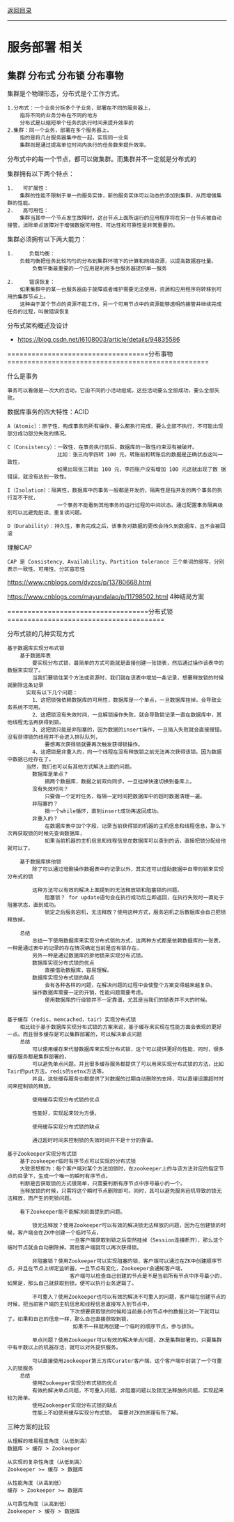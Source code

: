 <p>
    <a href="#" onclick="refreshContent('service')">返回目录</a>
</p>

---

# 服务部署 相关

集群 分布式 分布锁 分布事物
---


集群是个物理形态，分布式是个工作方式。

    1.分布式：一个业务分拆多个子业务，部署在不同的服务器上， 
        指将不同的业务分布在不同的地方
        分布式是以缩短单个任务的执行时间来提升效率的
    2.集群：同一个业务，部署在多个服务器上， 
        指的是将几台服务器集中在一起，实现同一业务
        集群则是通过提高单位时间内执行的任务数来提升效率。

分布式中的每一个节点，都可以做集群。而集群并不一定就是分布式的

集群拥有以下两个特点：

    1.   可扩展性：
        集群的性能不限制于单一的服务实体，新的服务实体可以动态的添加到集群，从而增强集群的性能。
    2.   高可用性：
        集群当其中一个节点发生故障时，这台节点上面所运行的应用程序将在另一台节点被自动接管，消除单点故障对于增强数据可用性、可达性和可靠性是非常重要的。

集群必须拥有以下两大能力：

    1.     负载均衡：
        负载均衡把任务比较均匀的分布到集群环境下的计算和网络资源，以提高数据吞吐量。
            负载平衡最重要的一个应用是利用多台服务器提供单一服务
                
    2.     错误恢复：
        如果集群中的某一台服务器由于故障或者维护需要无法使用，资源和应用程序将转移到可用的集群节点上。
        这种由于某个节点的资源不能工作，另一个可用节点中的资源能够透明的接管并继续完成任务的过程，叫做错误恢复

分布式架构概述及设计

- <a href="https://blog.csdn.net/l6108003/article/details/94835586#" target="_blank">https://blog.csdn.net/l6108003/article/details/94835586 </a>

===================================分布事物==================================================

什么是事务

    事务可以看做是一次大的活动，它由不同的小活动组成，这些活动要么全部成功，要么全部失败。

数据库事务的四大特性：ACID

    A（Atomic）：原子性，构成事务的所有操作，要么都执行完成，要么全部不执行，不可能出现部分成功部分失败的情况。

    C（Consistency）：一致性，在事务执行前后，数据库的一致性约束没有被破坏。
                    比如：张三向李四转 100 元，转账前和转账后的数据是正确状态这叫一致性，
                    如果出现张三转出 100 元，李四账户没有增加 100 元这就出现了数 据错误，就没有达到一致性。

    I（Isolation）：隔离性，数据库中的事务一般都是并发的，隔离性是指并发的两个事务的执行互不干扰，
                    一个事务不能看到其他事务的运行过程的中间状态。通过配置事务隔离级别可以比避免脏读、重复读问题。

    D（Durability）：持久性，事务完成之后，该事务对数据的更改会持久到数据库，且不会被回滚

理解CAP

    CAP 是 Consistency、Availability、Partition tolerance 三个单词的缩写，分别表示一致性、可用性、分区容忍性

<a href="https://www.cnblogs.com/dyzcs/p/13780668.html#" target="_blank">https://www.cnblogs.com/dyzcs/p/13780668.html </a>

<a href="https://www.cnblogs.com/mayundalao/p/11798502.html#" target="_blank">https://www.cnblogs.com/mayundalao/p/11798502.html </a>
4种结局方案

===================================分布式锁=======================================

分布式锁的几种实现方式

    基于数据库实现分布式锁 
        基于数据库表
            要实现分布式锁，最简单的方式可能就是直接创建一张锁表，然后通过操作该表中的数据来实现了。
            当我们要锁住某个方法或资源时，我们就在该表中增加一条记录，想要释放锁的时候就删除这条记录
          实现有以下几个问题：
            1、这把锁强依赖数据库的可用性，数据库是一个单点，一旦数据库挂掉，会导致业务系统不可用。
            2、这把锁没有失效时间，一旦解锁操作失败，就会导致锁记录一直在数据库中，其他线程无法再获得到锁。
            3、这把锁只能是非阻塞的，因为数据的insert操作，一旦插入失败就会直接报错。没有获得锁的线程并不会进入排队队列，
                要想再次获得锁就要再次触发获得锁操作。
            4、这把锁是非重入的，同一个线程在没有释放锁之前无法再次获得该锁。因为数据中数据已经存在了。
          当然，我们也可以有其他方式解决上面的问题。
            数据库是单点？
                搞两个数据库，数据之前双向同步。一旦挂掉快速切换到备库上。
            没有失效时间？
                只要做一个定时任务，每隔一定时间把数据库中的超时数据清理一遍。
            非阻塞的？
                搞一个while循环，直到insert成功再返回成功。
            非重入的？
                在数据库表中加个字段，记录当前获得锁的机器的主机信息和线程信息，那么下次再获取锁的时候先查询数据库，
                如果当前机器的主机信息和线程信息在数据库可以查到的话，直接把锁分配给他就可以了。
        
        基于数据库排他锁
            除了可以通过增删操作数据表中的记录以外，其实还可以借助数据中自带的锁来实现分布式的锁

            这种方法可以有效的解决上面提到的无法释放锁和阻塞锁的问题。
                阻塞锁？ for update语句会在执行成功后立即返回，在执行失败时一直处于阻塞状态，直到成功。
                锁定之后服务宕机，无法释放？使用这种方式，服务宕机之后数据库会自己把锁释放掉。

        总结
            总结一下使用数据库来实现分布式锁的方式，这两种方式都是依赖数据库的一张表，一种是通过表中的记录的存在情况确定当前是否有锁存在，
            另外一种是通过数据库的排他锁来实现分布式锁。
            数据库实现分布式锁的优点
                直接借助数据库，容易理解。
            数据库实现分布式锁的缺点
                会有各种各样的问题，在解决问题的过程中会使整个方案变得越来越复杂。
            操作数据库需要一定的开销，性能问题需要考虑。
                使用数据库的行级锁并不一定靠谱，尤其是当我们的锁表并不大的时候。


    基于缓存（redis，memcached，tair）实现分布式锁 
        相比较于基于数据库实现分布式锁的方案来说，基于缓存来实现在性能方面会表现的更好一点。而且很多缓存是可以集群部署的，可以解决单点问题
        总结
            可以使用缓存来代替数据库来实现分布式锁，这个可以提供更好的性能，同时，很多缓存服务都是集群部署的，
            可以避免单点问题。并且很多缓存服务都提供了可以用来实现分布式锁的方法，比如Tair的put方法，redis的setnx方法等。
            并且，这些缓存服务也都提供了对数据的过期自动删除的支持，可以直接设置超时时间来控制锁的释放。

            使用缓存实现分布式锁的优点

            性能好，实现起来较为方便。

            使用缓存实现分布式锁的缺点

            通过超时时间来控制锁的失效时间并不是十分的靠谱。
            
    基于Zookeeper实现分布式锁
        基于zookeeper临时有序节点可以实现的分布式锁
        大致思想即为：每个客户端对某个方法加锁时，在zookeeper上的与该方法对应的指定节点的目录下，生成一个唯一的瞬时有序节点。 
        判断是否获取锁的方式很简单，只需要判断有序节点中序号最小的一个。 
        当释放锁的时候，只需将这个瞬时节点删除即可。同时，其可以避免服务宕机导致的锁无法释放，而产生的死锁问题。

        看下Zookeeper能不能解决前面提到的问题。

            锁无法释放？使用Zookeeper可以有效的解决锁无法释放的问题，因为在创建锁的时候，客户端会在ZK中创建一个临时节点，
                        一旦客户端获取到锁之后突然挂掉（Session连接断开），那么这个临时节点就会自动删除掉。其他客户端就可以再次获得锁。

            非阻塞锁？使用Zookeeper可以实现阻塞的锁，客户端可以通过在ZK中创建顺序节点，并且在节点上绑定监听器，一旦节点有变化，Zookeeper会通知客户端，
                        客户端可以检查自己创建的节点是不是当前所有节点中序号最小的，如果是，那么自己就获取到锁，便可以执行业务逻辑了。

            不可重入？使用Zookeeper也可以有效的解决不可重入的问题，客户端在创建节点的时候，把当前客户端的主机信息和线程信息直接写入到节点中，
                        下次想要获取锁的时候和当前最小的节点中的数据比对一下就可以了。如果和自己的信息一样，那么自己直接获取到锁，
                         如果不一样就再创建一个临时的顺序节点，参与排队。

            单点问题？使用Zookeeper可以有效的解决单点问题，ZK是集群部署的，只要集群中有半数以上的机器存活，就可以对外提供服务。

            可以直接使用zookeeper第三方库Curator客户端，这个客户端中封装了一个可重入的锁服务
        总结
            使用Zookeeper实现分布式锁的优点
            有效的解决单点问题，不可重入问题，非阻塞问题以及锁无法释放的问题。实现起来较为简单。
            使用Zookeeper实现分布式锁的缺点
            性能上不如使用缓存实现分布式锁。 需要对ZK的原理有所了解。

三种方案的比较

    从理解的难易程度角度（从低到高）
    数据库 > 缓存 > Zookeeper

    从实现的复杂性角度（从低到高）
    Zookeeper >= 缓存 > 数据库

    从性能角度（从高到低）
    缓存 > Zookeeper >= 数据库

    从可靠性角度（从高到低）
    Zookeeper > 缓存 > 数据库

